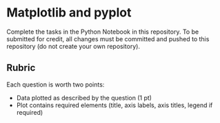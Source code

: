 # Matplotlib and pyplot

Complete the tasks in the Python Notebook in this repository.
To be submitted for credit, all changes must be committed and pushed to this repository (do not create your own repository).

## Rubric

Each question is worth two points: 

* Data plotted as described by the question (1 pt)
* Plot contains required elements (title, axis labels, axis titles, legend if required)
